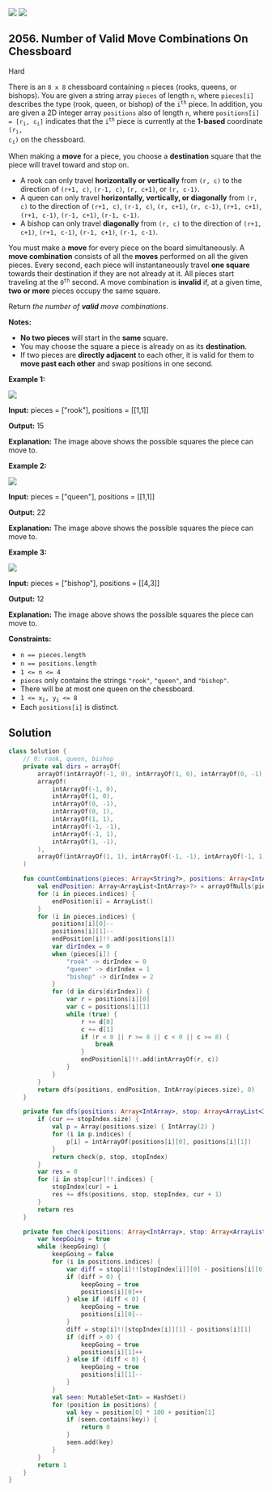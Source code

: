 [![](https://img.shields.io/github/stars/javadev/LeetCode-in-Kotlin?label=Stars&style=flat-square)](https://github.com/javadev/LeetCode-in-Kotlin)
[![](https://img.shields.io/github/forks/javadev/LeetCode-in-Kotlin?label=Fork%20me%20on%20GitHub%20&style=flat-square)](https://github.com/javadev/LeetCode-in-Kotlin/fork)

## 2056\. Number of Valid Move Combinations On Chessboard

Hard

There is an `8 x 8` chessboard containing `n` pieces (rooks, queens, or bishops). You are given a string array `pieces` of length `n`, where `pieces[i]` describes the type (rook, queen, or bishop) of the <code>i<sup>th</sup></code> piece. In addition, you are given a 2D integer array `positions` also of length `n`, where <code>positions[i] = [r<sub>i</sub>, c<sub>i</sub>]</code> indicates that the <code>i<sup>th</sup></code> piece is currently at the **1-based** coordinate <code>(r<sub>i</sub>, c<sub>i</sub>)</code> on the chessboard.

When making a **move** for a piece, you choose a **destination** square that the piece will travel toward and stop on.

*   A rook can only travel **horizontally or vertically** from `(r, c)` to the direction of `(r+1, c)`, `(r-1, c)`, `(r, c+1)`, or `(r, c-1)`.
*   A queen can only travel **horizontally, vertically, or diagonally** from `(r, c)` to the direction of `(r+1, c)`, `(r-1, c)`, `(r, c+1)`, `(r, c-1)`, `(r+1, c+1)`, `(r+1, c-1)`, `(r-1, c+1)`, `(r-1, c-1)`.
*   A bishop can only travel **diagonally** from `(r, c)` to the direction of `(r+1, c+1)`, `(r+1, c-1)`, `(r-1, c+1)`, `(r-1, c-1)`.

You must make a **move** for every piece on the board simultaneously. A **move combination** consists of all the **moves** performed on all the given pieces. Every second, each piece will instantaneously travel **one square** towards their destination if they are not already at it. All pieces start traveling at the <code>0<sup>th</sup></code> second. A move combination is **invalid** if, at a given time, **two or more** pieces occupy the same square.

Return _the number of **valid** move combinations_.

**Notes:**

*   **No two pieces** will start in the **same** square.
*   You may choose the square a piece is already on as its **destination**.
*   If two pieces are **directly adjacent** to each other, it is valid for them to **move past each other** and swap positions in one second.

**Example 1:**

![](https://assets.leetcode.com/uploads/2021/09/23/a1.png)

**Input:** pieces = ["rook"], positions = \[\[1,1]]

**Output:** 15

**Explanation:** The image above shows the possible squares the piece can move to. 

**Example 2:**

![](https://assets.leetcode.com/uploads/2021/09/23/a2.png)

**Input:** pieces = ["queen"], positions = \[\[1,1]]

**Output:** 22

**Explanation:** The image above shows the possible squares the piece can move to. 

**Example 3:**

![](https://assets.leetcode.com/uploads/2021/09/23/a3.png)

**Input:** pieces = ["bishop"], positions = \[\[4,3]]

**Output:** 12

**Explanation:** The image above shows the possible squares the piece can move to. 

**Constraints:**

*   `n == pieces.length`
*   `n == positions.length`
*   `1 <= n <= 4`
*   `pieces` only contains the strings `"rook"`, `"queen"`, and `"bishop"`.
*   There will be at most one queen on the chessboard.
*   <code>1 <= x<sub>i</sub>, y<sub>i</sub> <= 8</code>
*   Each `positions[i]` is distinct.

## Solution

```kotlin
class Solution {
    // 0: rook, queen, bishop
    private val dirs = arrayOf(
        arrayOf(intArrayOf(-1, 0), intArrayOf(1, 0), intArrayOf(0, -1), intArrayOf(0, 1)),
        arrayOf(
            intArrayOf(-1, 0),
            intArrayOf(1, 0),
            intArrayOf(0, -1),
            intArrayOf(0, 1),
            intArrayOf(1, 1),
            intArrayOf(-1, -1),
            intArrayOf(-1, 1),
            intArrayOf(1, -1),
        ),
        arrayOf(intArrayOf(1, 1), intArrayOf(-1, -1), intArrayOf(-1, 1), intArrayOf(1, -1)),
    )

    fun countCombinations(pieces: Array<String?>, positions: Array<IntArray>): Int {
        val endPosition: Array<ArrayList<IntArray>?> = arrayOfNulls(pieces.size)
        for (i in pieces.indices) {
            endPosition[i] = ArrayList()
        }
        for (i in pieces.indices) {
            positions[i][0]--
            positions[i][1]--
            endPosition[i]!!.add(positions[i])
            var dirIndex = 0
            when (pieces[i]) {
                "rook" -> dirIndex = 0
                "queen" -> dirIndex = 1
                "bishop" -> dirIndex = 2
            }
            for (d in dirs[dirIndex]) {
                var r = positions[i][0]
                var c = positions[i][1]
                while (true) {
                    r += d[0]
                    c += d[1]
                    if (r < 0 || r >= 8 || c < 0 || c >= 8) {
                        break
                    }
                    endPosition[i]!!.add(intArrayOf(r, c))
                }
            }
        }
        return dfs(positions, endPosition, IntArray(pieces.size), 0)
    }

    private fun dfs(positions: Array<IntArray>, stop: Array<ArrayList<IntArray>?>, stopIndex: IntArray, cur: Int): Int {
        if (cur == stopIndex.size) {
            val p = Array(positions.size) { IntArray(2) }
            for (i in p.indices) {
                p[i] = intArrayOf(positions[i][0], positions[i][1])
            }
            return check(p, stop, stopIndex)
        }
        var res = 0
        for (i in stop[cur]!!.indices) {
            stopIndex[cur] = i
            res += dfs(positions, stop, stopIndex, cur + 1)
        }
        return res
    }

    private fun check(positions: Array<IntArray>, stop: Array<ArrayList<IntArray>?>, stopIndex: IntArray): Int {
        var keepGoing = true
        while (keepGoing) {
            keepGoing = false
            for (i in positions.indices) {
                var diff = stop[i]!![stopIndex[i]][0] - positions[i][0]
                if (diff > 0) {
                    keepGoing = true
                    positions[i][0]++
                } else if (diff < 0) {
                    keepGoing = true
                    positions[i][0]--
                }
                diff = stop[i]!![stopIndex[i]][1] - positions[i][1]
                if (diff > 0) {
                    keepGoing = true
                    positions[i][1]++
                } else if (diff < 0) {
                    keepGoing = true
                    positions[i][1]--
                }
            }
            val seen: MutableSet<Int> = HashSet()
            for (position in positions) {
                val key = position[0] * 100 + position[1]
                if (seen.contains(key)) {
                    return 0
                }
                seen.add(key)
            }
        }
        return 1
    }
}
```